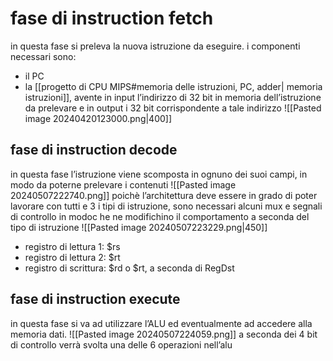 # fase di instruction fetch
in questa fase si preleva la nuova istruzione da eseguire. i componenti necessari sono:
- il PC
- la [[progetto di CPU MIPS#memoria delle istruzioni, PC, adder| memoria istruzioni]], avente in input l’indirizzo di 32 bit in memoria dell’istruzione da prelevare e in output i 32 bit corrispondente a tale indirizzo
![[Pasted image 20240420123000.png|400]]

## fase di instruction decode
in questa fase l’istruzione viene scomposta in ognuno dei suoi campi, in modo da poterne prelevare i contenuti
![[Pasted image 20240507222740.png]]
poichè l’architettura deve essere in grado di poter lavorare con tutti e 3 i tipi di istruzione, sono necessari alcuni mux e segnali di controllo in modoc he ne modifichino il comportamento a seconda del tipo di istruzione
![[Pasted image 20240507223229.png|450]]
- registro di lettura 1: $rs
- registro di lettura 2: $rt
- registro di scrittura: $rd o $rt, a seconda di RegDst
## fase di instruction execute
in questa fase si va ad utilizzare l’ALU ed eventualmente ad accedere alla memoria dati.
![[Pasted image 20240507224059.png]]
a seconda dei 4 bit di controllo verrà svolta una delle 6 operazioni nell’alu